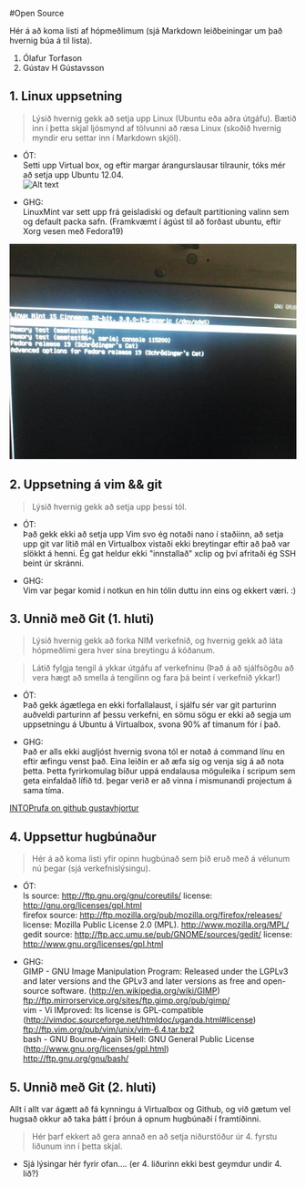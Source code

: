 #Open Source

Hér á að koma listi af hópmeðlimum (sjá Markdown leiðbeiningar um það hvernig búa á til lista).


1. Ólafur Torfason 
2. Gústav H Gústavsson

## 1. Linux uppsetning

>Lýsið hvernig gekk að setja upp Linux (Ubuntu eða aðra útgáfu). Bætið inn í þetta skjal ljósmynd af tölvunni að ræsa Linux (skoðið hvernig myndir eru settar inn í Markdown skjöl).

+ ÓT:   
Setti upp Virtual box, og eftir margar árangurslausar tilraunir, tóks mér að setja upp Ubuntu 12.04.  
![Alt text](mynd "Boot Menu" )

+ GHG:   
LinuxMint var sett upp frá geisladiski og default partitioning valinn sem og default packa safn. (Framkvæmt í ágúst til að forðast ubuntu, eftir Xorg vesen með Fedora19)

![Alt text](boot_pic_ghg.png "Boot Menu" )


## 2. Uppsetning á vim && git

>Lýsið hvernig gekk að setja upp þessi tól.

+ ÓT:   
Það gekk ekki að setja upp Vim svo ég notaði nano í staðiinn, að setja upp git var lítið mál 
en Virtualbox vistaði ekki breytingar eftir að það var slökkt á henni. Ég gat heldur ekki "innstallað"
xclip og því afritaði ég SSH beint úr skránni.

+ GHG:    
Vim var þegar komid í notkun en hin tólin duttu inn eins og ekkert væri. :)

## 3. Unnið með Git (1. hluti)

>Lýsið hvernig gekk að forka NIM verkefnið, og hvernig gekk að láta hópmeðlimi gera hver sína breytingu á kóðanum.

>Látið fylgja tengil á ykkar útgáfu af verkefninu (Það á að sjálfsögðu að vera hægt að smella á tengilinn og fara þá beint í verkefnið ykkar!)

+ ÓT:   
Það gekk ágætlega en ekki forfallalaust, í sjálfu sér var git parturinn auðveldi parturinn af þessu verkefni, 
en sömu sögu er ekki að segja um uppsetningu á Ubuntu á Virtualbox, svona 90% af tímanum fór í það. 

+ GHG:   
Það er alls ekki augljóst hvernig svona tól er notað á command línu en eftir æfingu venst það. Eina leiðin er að æfa sig og venja sig á að nota þetta. Þetta fyrirkomulag bíður uppá endalausa möguleika í scripum sem geta einfaldað lífið td. þegar verið er að vinna í mismunandi projectum á sama tíma.

[INTOPrufa on github gustavhjortur](https://github.com/gustavhjortur/INTOPrufa.git "Github projectid okkar")

## 4. Uppsettur hugbúnaður

>Hér á að koma listi yfir opinn hugbúnað sem þið eruð með á vélunum nú þegar (sjá verkefnislýsingu).

+ ÓT:   
ls  source: http://ftp.gnu.org/gnu/coreutils/ license: http://gnu.org/licenses/gpl.html   
firefox  source: http://ftp.mozilla.org/pub/mozilla.org/firefox/releases/ license: Mozilla Public License 2.0 (MPL). http://www.mozilla.org/MPL/   
gedit source: http://ftp.acc.umu.se/pub/GNOME/sources/gedit/ license: http://www.gnu.org/licenses/gpl.html

+ GHG:   
GIMP - GNU Image Manipulation Program: Released under the LGPLv3 and later versions and the GPLv3 and later versions as free and open-source software. (http://en.wikipedia.org/wiki/GIMP)   
ftp://ftp.mirrorservice.org/sites/ftp.gimp.org/pub/gimp/   
vim - Vi IMproved: Its license is GPL-compatible (http://vimdoc.sourceforge.net/htmldoc/uganda.html#license)   
ftp://ftp.vim.org/pub/vim/unix/vim-6.4.tar.bz2   
bash - GNU Bourne-Again SHell: GNU General Public License (http://www.gnu.org/licenses/gpl.html)   
http://ftp.gnu.org/gnu/bash/

## 5. Unnið með Git (2. hluti)

Allt í allt var ágætt að fá kynningu á Virtualbox og Github, og við gætum vel hugsað okkur að taka þátt 
í þróun á opnum hugbúnaði í framtíðinni. 

>Hér þarf ekkert að gera annað en að setja niðurstöður úr 4. fyrstu liðunum inn í þetta skjal.

+ Sjá lýsingar hér fyrir ofan…. (er 4. liðurinn ekki best geymdur undir 4. lið?)

